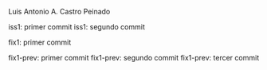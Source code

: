 Luis Antonio A. Castro Peinado

iss1: primer commit
iss1: segundo commit

fix1: primer commit

fix1-prev: primer commit
fix1-prev: segundo commit
fix1-prev: tercer commit